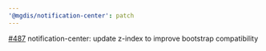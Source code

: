 ```yaml
---
'@mgdis/notification-center': patch
---
```


[#487](https://gitlab.mgdis.fr/core/core-ui/core-ui/-/issues/487) notification-center: update z-index to improve bootstrap compatibility
